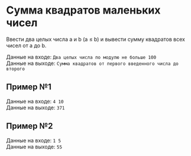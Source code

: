# Сумма квадратов маленьких чисел
Ввести два целых числа a и b (a ≤ b) и вывести сумму квадратов всех чисел от a до b.

Данные на входе:	`Два целых числа по модулю не больше 100`  
Данные на выходе:	`Сумма квадратов от первого введенного числа до второго`

## Пример №1
Данные на входе:	`4 10`  
Данные на выходе:	`371`

## Пример №2
Данные на входе:	`1 5`  
Данные на выходе:	`55`